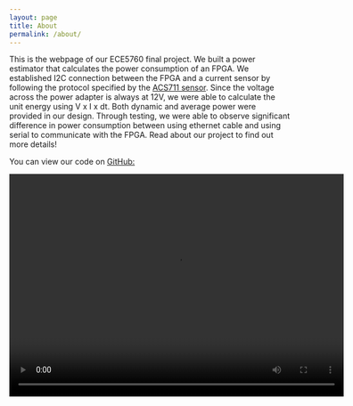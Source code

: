 ```yaml
---
layout: page
title: About
permalink: /about/
---
```


This is the webpage of our ECE5760 final project. We built a power estimator that calculates the power consumption of an FPGA. We established I2C connection between the FPGA and a current sensor by following the protocol specified by the [ACS711 sensor](https://download.mikroe.com/documents/datasheets/ACS711-Datasheet.pdf). Since the voltage across the power adapter is always at 12V, we were able to calculate the unit energy using V x I x dt. Both dynamic and average power were provided in our design. Through testing, we were able to observe significant difference in power consumption between using ethernet cable and using serial to communicate with the FPGA. Read about our project to find out more details! 

You can view our code on [GitHub:](https://github.com/404coderCN/ECE5760_power_estimator)

<video width="600" height="400" controls>
  <source src="https://404codercn.github.io/ece5760_final_webpage//assets/img/posts/vid_demo.mp4" type="video/mp4">
  <source src="https://404codercn.github.io/ece5760_final_webpage//assets/img/posts/vid_demo.ogg" type="video/ogg">
Your browser does not support the video tag.
</video>




